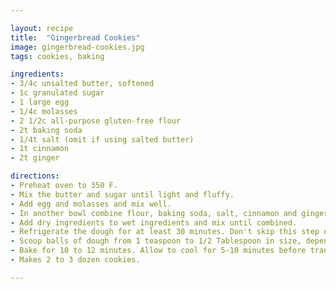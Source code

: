 ```yaml
---

layout: recipe
title:  "Gingerbread Cookies"
image: gingerbread-cookies.jpg
tags: cookies, baking

ingredients:
- 3/4c unsalted butter, softened
- 1c granulated sugar
- 1 large egg
- 1/4c molasses
- 2 1/2c all-purpose gluten-free flour
- 2t baking soda
- 1/4t salt (omit if using salted butter)
- 1t cinnamon
- 2t ginger

directions:
- Preheat oven to 350 F.
- Mix the butter and sugar until light and fluffy.
- Add egg and molasses and mix well.
- In another bowl combine flour, baking soda, salt, cinnamon and ginger, whisking to combine.
- Add dry ingredients to wet ingredients and mix until combined.
- Refrigerate the dough for at least 30 minutes. Don't skip this step or the cookies will spread too much.
- Scoop balls of dough from 1 teaspoon to 1/2 Tablespoon in size, depending on preference. Roll into a round ball. If desired, roll balls of dough in granulated sugar. Place on a baking sheet 2 to 3 inches apart.
- Bake for 10 to 12 minutes. Allow to cool for 5-10 minutes before transferring to a wire rack.
- Makes 2 to 3 dozen cookies.

---
```


